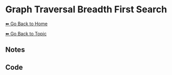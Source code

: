 # Graph Traversal Breadth First Search
[⬅ Go Back to Home](../README.md)

[⬅ Go Back to Topic](/graphs.md)

## Notes

## Code

